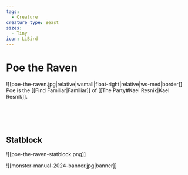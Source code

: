 ```yaml
---
tags:
  - Creature
creature_type: Beast
sizes:
  - Tiny
icon: LiBird
---
```


# Poe the Raven

![[poe-the-raven.jpg|relative|wsmall|float-right|relative|ws-med|border]] Poe is the [[Find Familiar|Familiar]] of [[The Party#Kael Resnik|Kael Resnik]].
<br>
<br>
<br>
<br>
<br>

## Statblock

![[poe-the-raven-statblock.png]]

![[monster-manual-2024-banner.jpg|banner]]
